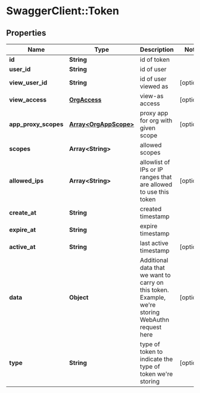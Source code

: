 # SwaggerClient::Token

## Properties
Name | Type | Description | Notes
------------ | ------------- | ------------- | -------------
**id** | **String** | id of token | 
**user_id** | **String** | id of user | 
**view_user_id** | **String** | id of user viewed as | [optional] 
**view_access** | [**OrgAccess**](OrgAccess.md) | view-as access | [optional] 
**app_proxy_scopes** | [**Array&lt;OrgAppScope&gt;**](OrgAppScope.md) | proxy app for org with given scope | [optional] 
**scopes** | **Array&lt;String&gt;** | allowed scopes | 
**allowed_ips** | **Array&lt;String&gt;** | allowlist of IPs or IP ranges that are allowed to use this token | [optional] 
**create_at** | **String** | created timestamp | 
**expire_at** | **String** | expire timestamp | 
**active_at** | **String** | last active timestamp | [optional] 
**data** | **Object** | Additional data that we want to carry on this token. Example, we&#39;re storing WebAuthn request here | [optional] 
**type** | **String** | type of token to indicate the type of token we&#39;re storing | [optional] 


